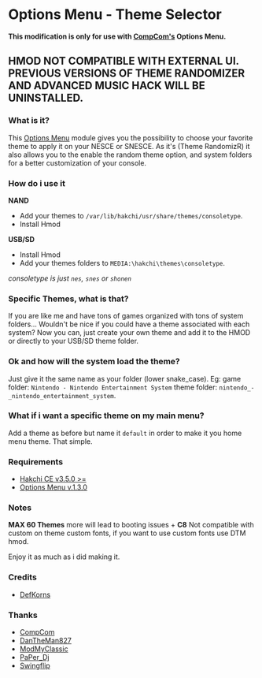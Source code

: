 # Options Menu - Theme Selector
**This modification is only for use with [CompCom's](https://github.com/CompCom) Options Menu.**
## HMOD NOT COMPATIBLE WITH EXTERNAL UI. PREVIOUS VERSIONS OF THEME RANDOMIZER AND ADVANCED MUSIC HACK WILL BE UNINSTALLED.

### What is it?
This [Options Menu](https://github.com/CompCom/OptionsMenu/releases/latest) module gives you the possibility to choose your favorite theme to apply it on your NESCE or SNESCE. 
As it's (Theme RandomizR) it also allows you to the enable the random theme option, and system folders for a better customization of your console. 

### How do i use it

**NAND**

- Add your themes to `/var/lib/hakchi/usr/share/themes/consoletype`.
- Install Hmod


**USB/SD**

- Install Hmod
- Add your themes folders to `MEDIA:\hakchi\themes\consoletype`.

*consoletype is just `nes`, `snes`  or `shonen`*

### Specific Themes, what is that?
If you are like me and have tons of games organized with tons of system folders... Wouldn't be nice if you could have a theme associated with each system? Now you can, just create your own theme and add it to the HMOD or directly to your USB/SD theme folder.

### Ok and how will the system load the theme?
Just give it the same name as your folder (lower snake_case). Eg: game folder: `Nintendo - Nintendo Entertainment System` theme folder: `nintendo_-_nintendo_entertainment_system`.

### What if i want a specific theme on my main menu?
Add a theme as before but name it `default` in order to make it you home menu theme. 
That simple.

### Requirements
*  [Hakchi CE v3.5.0 >=](https://github.com/TeamShinkansen/hakchi2/releases/latest)
*  [Options Menu v.1.3.0](https://github.com/CompCom/OptionsMenu/releases/tag/1.3.0)

### Notes

**MAX 60 Themes** more will lead to booting issues + **C8**
Not compatible with custom on theme custom fonts, if you want to use custom fonts use DTM hmod. 

Enjoy it as much as i did making it.


### Credits
- [DefKorns](https://www.reddit.com/user/defkorns)

### Thanks
- [CompCom](https://www.reddit.com/u/CompComDev)
- [DanTheMan827](https://www.reddit.com/user/DanTheMan827)
- [ModMyClassic](https://modmyclassic.com/)
- [PaPer_Dj](https://github.com/PaPer-DJ)
- [Swingflip](https://www.reddit.com/u/Swingflip)